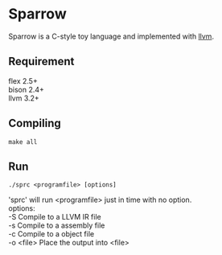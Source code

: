 Sparrow
============================
Sparrow is a C-style toy language and implemented with [llvm](http://llvm.rog).

Requirement
-----------------------
flex 2.5+  
bison 2.4+  
llvm 3.2+

Compiling
-----------------------
	make all

Run
-----------------------
	./sprc <programfile> [options]
'sprc' will run \<programfile> just in time with no option.  
options:  
	-S	    	Compile to a LLVM IR file  
	-s		Compile to a assembly file  
	-c		Compile to a object file  
	-o \<file>	Place the output into \<file>  
